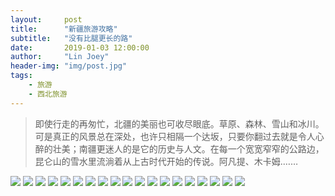 ```yaml
---
layout:     post
title:      "新疆旅游攻略"
subtitle:   "没有比腿更长的路"
date:       2019-01-03 12:00:00
author:     "Lin Joey"
header-img: "img/post.jpg"
tags:
    - 旅游
    - 西北旅游
---
```


>即使行走的再匆忙，北疆的美丽也可收尽眼底。草原、森林、雪山和冰川。可是真正的风景总在深处，也许只相隔一个达坂，只要你翻过去就是令人心醉的壮美；南疆更迷人的是它的历史与人文。在每一个宽宽窄窄的公路边，昆仑山的雪水里流淌着从上古时代开始的传说。阿凡提、木卡姆.……

![](https://linjoey-image.oss-cn-beijing.aliyuncs.com/我是驴友-新疆_页面_01.jpg)
![](https://linjoey-image.oss-cn-beijing.aliyuncs.com/我是驴友-新疆_页面_02.jpg)
![](https://linjoey-image.oss-cn-beijing.aliyuncs.com/我是驴友-新疆_页面_03.jpg)
![](https://linjoey-image.oss-cn-beijing.aliyuncs.com/我是驴友-新疆_页面_04.jpg)
![](https://linjoey-image.oss-cn-beijing.aliyuncs.com/我是驴友-新疆_页面_05.jpg)
![](https://linjoey-image.oss-cn-beijing.aliyuncs.com/我是驴友-新疆_页面_06.jpg)
![](https://linjoey-image.oss-cn-beijing.aliyuncs.com/我是驴友-新疆_页面_07.jpg)
![](https://linjoey-image.oss-cn-beijing.aliyuncs.com/我是驴友-新疆_页面_08.jpg)
![](https://linjoey-image.oss-cn-beijing.aliyuncs.com/我是驴友-新疆_页面_09.jpg)
![](https://linjoey-image.oss-cn-beijing.aliyuncs.com/我是驴友-新疆_页面_10.jpg)
![](https://linjoey-image.oss-cn-beijing.aliyuncs.com/我是驴友-新疆_页面_11.jpg)
![](https://linjoey-image.oss-cn-beijing.aliyuncs.com/我是驴友-新疆_页面_12.jpg)
![](https://linjoey-image.oss-cn-beijing.aliyuncs.com/我是驴友-新疆_页面_13.jpg)
![](https://linjoey-image.oss-cn-beijing.aliyuncs.com/我是驴友-新疆_页面_14.jpg)
![](https://linjoey-image.oss-cn-beijing.aliyuncs.com/我是驴友-新疆_页面_15.jpg)
![](https://linjoey-image.oss-cn-beijing.aliyuncs.com/我是驴友-新疆_页面_16.jpg)
![](https://linjoey-image.oss-cn-beijing.aliyuncs.com/我是驴友-新疆_页面_17.jpg)
![](https://linjoey-image.oss-cn-beijing.aliyuncs.com/我是驴友-新疆_页面_18.jpg)
![](https://linjoey-image.oss-cn-beijing.aliyuncs.com/我是驴友-新疆_页面_19.jpg)

